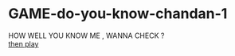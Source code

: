 # GAME-do-you-know-chandan-1
HOW WELL YOU KNOW ME  , WANNA CHECK ?
<a href = "https://replit.com/@chandan4eu/GAME-do-you-know-chandan-1#index.js?embeded=1&output=1"><br> then play </a>
